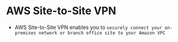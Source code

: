 # AWS Site-to-Site VPN

- AWS Site-to-Site VPN enables you to `securely connect your on-premises network or branch office site to your Amazon VPC`
